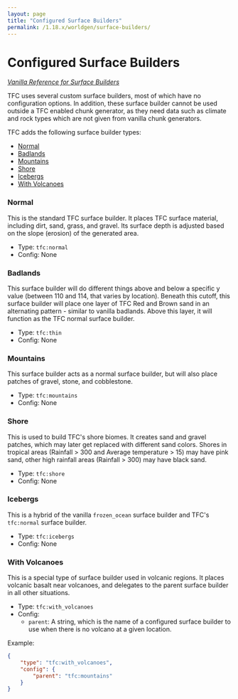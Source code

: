 ```yaml
---
layout: page
title: "Configured Surface Builders"
permalink: /1.18.x/worldgen/surface-builders/
---
```


# Configured Surface Builders

*[Vanilla Reference for Surface Builders](https://minecraft.gamepedia.com/Custom_world_generation#Surface_builders)*

TFC uses several custom surface builders, most of which have no configuration options. In addition, these surface builder cannot be used outside a TFC enabled chunk generator, as they need data such as climate and rock types which are not given from vanilla chunk generators.

TFC adds the following surface builder types:

- [Normal](#normal)
- [Badlands](#badlands)
- [Mountains](#mountains)
- [Shore](#shore)
- [Icebergs](#icebergs)
- [With Volcanoes](#with-volcanoes)

### Normal

This is the standard TFC surface builder. It places TFC surface material, including dirt, sand, grass, and gravel. Its surface depth is adjusted based on the slope (erosion) of the generated area.

- Type: `tfc:normal`
- Config: None


### Badlands

This surface builder will do different things above and below a specific y value (between 110 and 114, that varies by location). Beneath this cutoff, this surface builder will place one layer of TFC Red and Brown sand in an alternating pattern - similar to vanilla badlands. Above this layer, it will function as the TFC normal surface builder.

- Type: `tfc:thin`
- Config: None

### Mountains

This surface builder acts as a normal surface builder, but will also place patches of gravel, stone, and cobblestone.

- Type: `tfc:mountains`
- Config: None

### Shore

This is used to build TFC's shore biomes. It creates sand and gravel patches, which may later get replaced with different sand colors. Shores in tropical areas (Rainfall > 300 and Average temperature > 15) may have pink sand, other high rainfall areas (Rainfall > 300) may have black sand.

- Type: `tfc:shore`
- Config: None

### Icebergs

This is a hybrid of the vanilla `frozen_ocean` surface builder and TFC's `tfc:normal` surface builder.

- Type: `tfc:icebergs`
- Config: None

### With Volcanoes

This is a special type of surface builder used in volcanic regions. It places volcanic basalt near volcanoes, and delegates to the parent surface builder in all other situations.

- Type: `tfc:with_volcanoes`
- Config:
  - `parent`: A string, which is the name of a configured surface builder to use when there is no volcano at a given location.

Example:

```json
{
    "type": "tfc:with_volcanoes",
    "config": {
        "parent": "tfc:mountains"
    }
}
```
